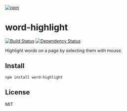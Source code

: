 [![npm](https://nodei.co/npm/word-highlight.png)](https://nodei.co/npm/word-highlight/)

# word-highlight

[![Build Status][travis-badge]][travis] [![Dependency Status][david-badge]][david]

Highlight words on a page by selecting them with mouse.

[travis]: https://travis-ci.org/eush77/word-highlight
[travis-badge]: https://travis-ci.org/eush77/word-highlight.svg
[david]: https://david-dm.org/eush77/word-highlight
[david-badge]: https://david-dm.org/eush77/word-highlight.png

## Install

```
npm install word-highlight
```

## License

MIT
